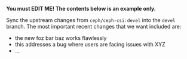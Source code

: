 **You must EDIT ME! The contents below is an example only.**

Sync the upstream changes from `ceph/ceph-csi:devel` into the `devel` branch.
The most important recent changes that we want included are:

- the new foz bar baz works flawlessly
- this addresses a bug where users are facing issues with XYZ
- ...
